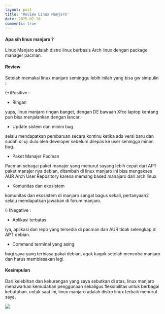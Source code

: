 ```yaml
---
layout: post
title: 'Review Linux Manjaro'
date: 2025-02-10
comments: true
---
```


<!---![](https://s3.gifyu.com/images/b2eG3.png)-->

#### Apa sih linux manjaro ?
Linux Manjaro adalah distro linux berbasis Arch linux dengan package manager pacman.

#### Review
Setelah memakai linux manjaro seminggu lebih inilah yang bisa gw simpulin :

(+)Positive :
- Ringan

yups, linux manjaro ringan banget, dengan DE bawaan Xfce laptop kentang pun bisa menjalankan dengan lancar.

- Update sistem dan minim bug

selalu mendapatkan pembaruan secara kontinu ketika ada versi baru dan sudah di uji dulu oleh developer sebelum dilepas ke user sehingga minim bug.

- Paket Manajer Pacman 

Pacman sebagai paket manajer yang menurut sayang lebih cepat dari APT paket manajer nya debian, ditambah di linux manjaro ini bisa mengakses AUR Arch User Repository karena memang based manajaro dari arch linux.

- Komunitas dan ekosistem

komunitas dan ekosistem di manjaro sangat bagus sekali, pertanyaan2 selalu mendapatkan jawaban di forum manjaro.

(-)Negative :

- Aplikasi terbatas

iya, aplikasi dan repo yang tersedia di pacman dan AUR tidak selengkap di APT debian.

- Command terminal yang asing

bagi saya yang terbiasa pakai debian, agak kagok setelah mencoba manjaro dan harus membiasakan lagi. 

#### Kesimpulan

Dari kelebihan dan kekurangan yang saya sebutkan di atas, linux manjaro menawarkan kemudahan penggunaan sekaligus fleksibilitas untuk berbagai kebutuhan.
untuk saat ini, linux manjaro adalah distro linux terbaik menurut saya.

![](https://s3.gifyu.com/images/b2e1F.png)